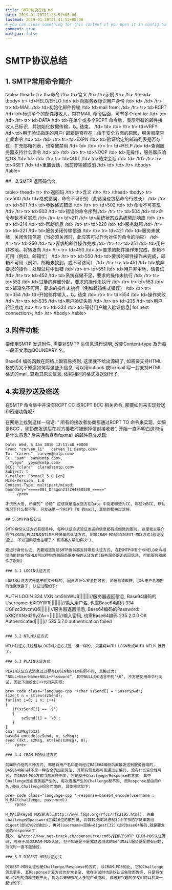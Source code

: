 ```yaml
---
title: SMTP协议总结.md
date: 2019-01-20T21:38:52+08:00
lastmod: 2019-01-28T21:41:52+08:00
# you can close something for this content if you open it in config.toml.
comment: true
mathjax: false
---
```


# SMTP协议总结    

## 1. SMTP常用命令简介    

 table>
 thead>
 tr>
   th>命令 /th>
   th>含义 /th>
   th>示例 /th>
 /tr>
 /thead>
 tbody>
 tr>
   td>HELO/EHLO /td>
   td>向服务器标识用户身份 /td>
   td> /td>
 /tr>
 tr>
   td>MAIL /td>
   td>初始化邮件传输 /td>
   td>mail from: /td>
 /tr>
 tr>
   td>RCPT /td>
   td>标识单个的邮件接收人，常在MAIL 命令后面，可有多个rcpt to: /td>
   td> /td>
 /tr>
 tr>
   td>DATA /td>
   td>在单个或多个RCPT 命令后，表示所有的邮件接收人已标识，并初始化数据传输，以. 结束。 /td>
   td> /td>
 /tr>
 tr>
   td>VRFY /td>
   td>用于验证指定的用户/ 邮箱是否存在；由于安全方面的原因，服务器常禁止此命令 /td>
   td> /td>
 /tr>
 tr>
   td>EXPN /td>
   td>验证给定的邮箱列表是否存在，扩充邮箱列表，也常被禁用 /td>
   td> /td>
 /tr>
 tr>
   td>HELP /td>
   td>查询服务器支持什么命令 /td>
   td> /td>
 /tr>
 tr>
   td>NOOP /td>
   td>无操作，服务器应响应OK /td>
   td> /td>
 /tr>
 tr>
   td>QUIT /td>
   td>结束会话 /td>
   td> /td>
 /tr>
 tr>
   td>RSET /td>
   td>重置会话，当前传输被取消 /td>
   td> /td>
 /tr>
 /tbody>
 /table>

##　2.SMTP 返回码含义

 table>
 thead>
 tr>
   th>返回码 /th>
   th>含义 /th>
 /tr>
 /thead>
 tbody>
 tr>
   td>500 /td>
   td>格式错误，命令不可识别（此错误也包括命令行过长） /td>
 /tr>
 tr>
   td>501 /td>
   td>参数格式错误 /td>
 /tr>
 tr>
   td>502 /td>
   td>命令不可实现 /td>
 /tr>
 tr>
   td>503 /td>
   td>错误的命令序列 /td>
 /tr>
 tr>
   td>504 /td>
   td>命令参数不可实现 /td>
 /tr>
 tr>
   td>211 /td>
   td>系统状态或系统帮助响应 /td>
 /tr>
 tr>
   td>214 /td>
   td>帮助信息 /td>
 /tr>
 tr>
   td>220 /td>
   td>服务就绪 /td>
 /tr>
 tr>
   td>221 /td>
   td>服务关闭传输信道 /td>
 /tr>
 tr>
   td>421 /td>
   td>服务未就绪，关闭传输信道（当必须关闭时，此应答可以作为对任何命令的响应） /td>
 /tr>
 tr>
   td>250 /td>
   td>要求的邮件操作完成 /td>
 /tr>
 tr>
   td>251 /td>
   td>用户非本地，将转发向 /td>
 /tr>
 tr>
   td>450 /td>
   td>要求的邮件操作未完成，邮箱不可用（例如，邮箱忙） /td>
 /tr>
 tr>
   td>550 /td>
   td>要求的邮件操作未完成，邮箱不可用（例如，邮箱未找到，或不可访问） /td>
 /tr>
 tr>
   td>451 /td>
   td>放弃要求的操作；处理过程中出错 /td>
 /tr>
 tr>
   td>551 /td>
   td>用户非本地，请尝试 /td>
 /tr>
 tr>
   td>452 /td>
   td>系统存储不足，要求的操作未执行 /td>
 /tr>
 tr>
   td>552 /td>
   td>过量的存储分配，要求的操作未执行 /td>
 /tr>
 tr>
   td>553 /td>
   td>邮箱名不可用，要求的操作未执行（例如邮箱格式错误） /td>
 /tr>
 tr>
   td>354 /td>
   td>开始邮件输入，以. 结束 /td>
 /tr>
 tr>
   td>554 /td>
   td>操作失败 /td>
 /tr>
 tr>
   td>535 /td>
   td>用户验证失败 /td>
 /tr>
 tr>
   td>235 /td>
   td>用户验证成功 /td>
 /tr>
 tr>
   td>334 /td>
   td>等待用户输入验证信息| for next connection>; /td>
 /tr>
 /tbody>
 /table>

## 3.附件功能    

要使用SMTP 发送附件, 需要对SMTP 头信息进行说明, 改变Content-type 及为每一段正文添加BOUNDARY 名。

Base64 编码函数在网络上很容易找到, 这里就不给出源码了, 如需要支持HTML 格式而又不知道如何写这些头信息, 可以用outlook 或foxmail 写一封支持HTML 格式的mail, 查看其原文信息, 依照相同的格式发送就行了.

## 4.实现抄送及密送    

在SMTP 命令集中并没有RCPT CC 或RCPT BCC 相关命令, 那要如何来实现抄送和密送功能呢?

在网络上找到这样一句话: “ 所有的接收者协商都通过RCPT TO 命令来实现，如果是BCC ，则协商发送后在对方接收时被删掉信封接收者”, 开始一直不明白这句话是什么意思? 后来通看查看foxmail 的邮件原文发现:

```
Date: Wed, 6 Jan 2010 12:11:48 +0800
From: "carven_li"   carven_li @smtp.com>
To: "carven"  carven@smtp.com>
Cc: "sam"  sam@smtp.com>,
  "yoyo"  yoyo@smtp.com>
BCC: "clara"  clara@tsmtp.com>
Subject: t
X-mailer: Foxmail 5.0 [cn]
Mime-Version: 1.0
Content-Type: multipart/mixed;
boundary="=====001_Dragon237244850520_====="
 ``` /pre>

才恍然大悟, 所谓的” 协商” 应该就是指发送方在Data 中指定哪些为CC, 哪些为BCC, 默认情况下什么都不写, 只发送第一个RCPT TO 的mail, 其他的都被过滤掉.

## 5.SMTP身份认证    

SMTP身份认证方式有很多种, 每种认证方式验证发送的信息都有点细微的差别, 这里我主要介绍下LOGIN,PLAIN及NTLM三种简单的认证方式, 附带CRAM-MD5和DIGEST-MD5方式(验证没通过, 不知道问题出在哪了? 有待高人帮忙解决!).

要进行身份认证, 先要知道当前SMTP服务器支持哪些认证方式, 在ESMTP中有个与HELO命令相同功能的命令EHLO可以得到当前服务器支持的认证方式(有些服务器无返回信息, 可能服务器端作了限制).

### 5.1 LOGIN认证方式    

LOGIN认证方式是基于明文传输的, 因此没什么安全性可言, 如信息被截获, 那么用户名和密码也就泄露了. 认证过程如下:

```
AUTH LOGIN
334 VXNlcm5hbWU6|||||||//服务器返回信息, Base64编码的Username:
bXlOYW1l||||||||//输入用户名, 也需Base64编码
334 UGFzc3dvcmQ6|||||||//服务器返回信息, Base64编码的Password::
bXlQYXNzd29yZA==|||||||//输入密码, 也需Base64编码
235 2.0.0 OK Authenticated||||||// 535 5.7.0 authentication failed
 ``` /pre>

### 5.2 NTLM认证方式    

NTLM认证方式过程与LOGIN认证方式是一模一样的, 只需将AUTH LOGN改成AUTH NTLM.就行了.

### 5.3 PLAIN认证方式    

PLAIN认证方式消息过过程与LOGIN和NTLM有所不同, 其格式为: “NULL+UserName+NULL+Password”, 其中NULL为C语言中的’\0’, 不方便使用命令行测试, 因此下面给出C++代码来实现:

 pre> code class="language-cpp ">char szSend[] = "$user$pwd";
size_t n = stlen(szSend);
for(int i=0; i n; i++)
{
    if(szSend[i] == '$') 
    {
        szSend[i] = '\0';
    }
}
char szMsg[512]
base64_encode(szSend, n, szMsg);
send (skt, szMsg, strlen(szMsg), 0);
 ``` /pre>

### 4.4 CRAM-MD5认证方式    

前面所介绍的三种方式, 都是将用户名和密码经过BASE64编码后直接发送到服务器端的, BASE64编码并不是一种安全的加密算法, 其所有信息都可能通过反编码, 没有什么安全性可言. 而CRAM-MD5方式与前三种不同, 它是基于Challenge/Response的方式, 其中Challenge是由服务器产生的, 每次连接产生的Challenge都不同, 而Response是由用户名,密码,Challenge组合而成的, 具体格式如下:

 pre> code class="language-cpp ">response=base64_encode(username : H_MAC(challenge, password))
 ``` /pre>

H_MAC是Keyed MD5算法(见http://www.faqs.org/rfcs/rfc2195.html), 先由challenge和password生成16位的散列码, 将其转换成16进制32个字节的字符串数组digest(即以%02x输出), 再对(username+空格+digest[32])进行base64编码,就是要发送的response了.
另外, 在http://www.net-track.ch/opensource/cmd5/提供了SMTP CRAM-MD5认证源码, 可用于测试CRAM-MD5认证, 但不知道是不是我这边测试的SendMail服务器配置有问题, 测试时一直不能通过.

### 5.5 DIGEST-MD5认证方式    

DIGEST-MD5认证也是Challenge/Response的方式, 与CRAM-MD5相比, 它的Challenge信息更多, 其Response计算方式也非常复杂, 我在测试时也是以认证失败而告终, 只是将在网上找到的资料整理于此, 能为后来研究的人多提供点资料, 或者有兴趣的朋友们可以和我一起讨论下.